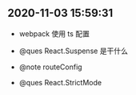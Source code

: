 ## 2020-11-03 15:59:31

- webpack 使用 ts 配置

- @ques React.Suspense 是干什么

- @note routeConfig

- @ques React.StrictMode
